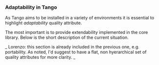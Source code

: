 ### Adaptability in Tango

As Tango aims to be installed in a variety of environments it is essential to highlight _adaptability_ quality attribute.

The most important is to provide extendability implemented in the core library. Below is the short description of the current situation.

_ Lorenzo: this section is already included in the previous one, e.g. portability. As noted, I'd suggest to have a flat, non hyerarchical set of quality attributes for more clarity. _